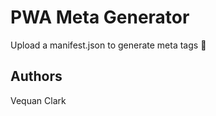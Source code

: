 # PWA Meta Generator
Upload a manifest.json to generate meta tags  :rocket:
## Authors
Vequan Clark
